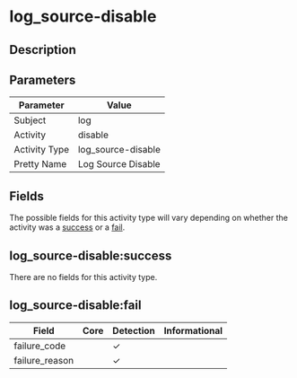 log_source-disable
==================

Description
-----------


Parameters
----------
| Parameter     | Value              |
| ------------- | ------------------ |
| Subject       | log                |
| Activity      | disable            |
| Activity Type | log_source-disable |
| Pretty Name   | Log Source Disable |


Fields
------

The possible fields for this activity type will vary depending on whether the activity was a [success](#log_source-disablesuccess) or a [fail](#log_source-disablefail).


log_source-disable:success
--------------------------

There are no fields for this activity type.


log_source-disable:fail
-----------------------

| Field          | Core | Detection | Informational |
| -------------- | ---- | --------- | ------------- |
| failure_code   |      | &#10003;  |               |
| failure_reason |      | &#10003;  |               |